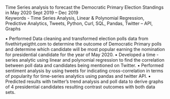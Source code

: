 Time Series analysis to forecast the Democratic Primary Election Standings in May 2020         Sept 2019 – Dec 2019        
Keywords - Time Series Analysis, Linear & Polynomial Regression, Predictive Analytics, Tweets, Python, Curl, SQL, Pandas, Twitter – API, Graphs 

▪ Performed Data cleaning and transformed election polls data from fivethirtyeigtht.com to determine the outcome of Democratic Primary polls and determine which candidate will be most popular earning the nomination for presidential candidate for the year of May 2020.
▪ Developed a time - series analytic using linear and polynomial regression to find the correlation between poll data and candidates being mentioned on Twitter. 
▪ Performed sentiment analysis by using tweets for indicating cross-correlation in terms of popularity for time-series analytics using pandas and twitter API. 
▪ Predicted results with twitter’s trend analysis and poll data to derive graphs of 4 presidential candidates resulting contrast outcomes with both data sets. 
